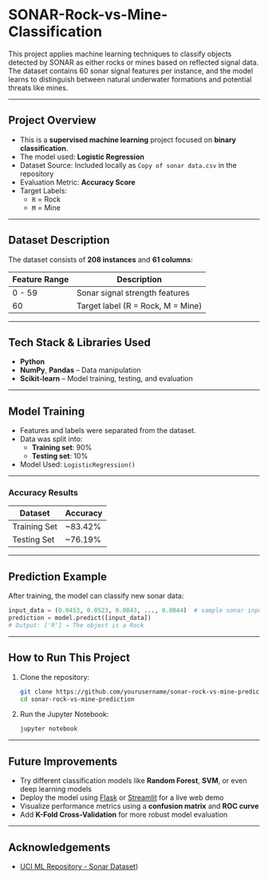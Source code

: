 # SONAR-Rock-vs-Mine-Classification
This project applies machine learning techniques to classify objects detected by SONAR as either rocks or mines based on reflected signal data. The dataset contains 60 sonar signal features per instance, and the model learns to distinguish between natural underwater formations and potential threats like mines.

---

##  Project Overview

- This is a **supervised machine learning** project focused on **binary classification**.
- The model used: **Logistic Regression**
- Dataset Source: Included locally as `Copy of sonar data.csv` in the repository
- Evaluation Metric: **Accuracy Score**
- Target Labels:  
  - `R` = Rock  
  - `M` = Mine

---

##  Dataset Description

The dataset consists of **208 instances** and **61 columns**:

| Feature Range | Description                       |
|---------------|-----------------------------------|
| 0 - 59        | Sonar signal strength features     |
| 60            | Target label (R = Rock, M = Mine) |

---

##  Tech Stack & Libraries Used

- **Python**
- **NumPy**, **Pandas** – Data manipulation
- **Scikit-learn** – Model training, testing, and evaluation

---

##  Model Training

- Features and labels were separated from the dataset.
- Data was split into:
  - **Training set**: 90%
  - **Testing set**: 10%
- Model Used: `LogisticRegression()`

---
###  Accuracy Results

| Dataset        | Accuracy     |
|----------------|--------------|
| Training Set   | ~83.42%      |
| Testing Set    | ~76.19%      |

---

##  Prediction Example

After training, the model can classify new sonar data:

```python
input_data = (0.0453, 0.0523, 0.0843, ..., 0.0044)  # sample sonar input
prediction = model.predict([input_data])
# Output: ['R'] → The object is a Rock
```
---
##  How to Run This Project

1. Clone the repository:
   ```bash
   git clone https://github.com/yourusername/sonar-rock-vs-mine-prediction.git 
   cd sonar-rock-vs-mine-prediction
   ```
2. Run the Jupyter Notebook:
   ````bash
   jupyter notebook

---

##  Future Improvements

-  Try different classification models like **Random Forest**, **SVM**, or even deep learning models
-  Deploy the model using [Flask](https://flask.palletsprojects.com/ ) or [Streamlit](https://streamlit.io/ ) for a live web demo
-  Visualize performance metrics using a **confusion matrix** and **ROC curve**
-  Add **K-Fold Cross-Validation** for more robust model evaluation

---

##  Acknowledgements

- [UCI ML Repository - Sonar Dataset](https://archive.ics.uci.edu/dataset/151/connectionist+bench+sonar+mines+vs+rocks))
